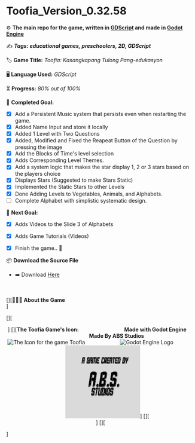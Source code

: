 # Toofia_Version_0.32.58
:gear: **The main repo for the game, written in [GDScript](https://docs.godotengine.org/en/3.5/tutorials/scripting/gdscript/gdscript_basics.html) and made in [Godot Engine](https://godotengine.org/)**

:writing_hand: ***Tags: educational games, preschoolers, 2D, GDScript***

:label: **Game Title:** *Toofia: Kasangkapang Tulong Pang-edukasyon*

:desktop_computer: **Language Used:** *GDScript*

:hourglass_flowing_sand: **Progress:** *80% out of 100%*

:dart: **Completed Goal:**
- [x] Add a Persistent Music system that persists even when restarting the game.
- [x] Added Name Input and store it locally
- [x] Added 1 Level with Two Questions
- [x] Added, Modified and Fixed the Reapeat Button of the Question by pressing the image
- [x] Add the Blocks of Time's level selection
- [x] Adds Corresponding Level Themes.
- [x] Add a system logic that makes the star display 1, 2 or 3 stars based on the players choice
- [x] Displays Stars (Suggested to make Stars Static)
- [x] Implemented the Static Stars to other Levels
- [x] Done Adding Levels to Vegetables, Animals, and Alphabets.
- [ ] Complete Alphabet with simplistic systematic design.
  
:pushpin: **Next Goal:**
- [x] Adds Videos to the Slide 3 of Alphabets
- [x] Adds Game Tutorials (Videos)
- [x] Finish the game.. :tada:

 

:package: **Download the Source File**
- :arrow_right: Download [Here](https://github.com/Moggle-Khraum/Toofia_Version_0.27.39/archive/refs/heads/secondBranch.zip) <br>
<br>

[][:raising_hand_man::grey_question: **About the Game**<br>]

 [][<p align="center">]
 [][<b>The Toofia Game's Icon:</b>&emsp; &emsp; &emsp; &emsp; &emsp; &emsp; &emsp;<b>Made with Godot Engine</b> &emsp; &emsp; &emsp; &emsp; &emsp; &emsp;<b>Made By ABS Studios</b><br>
 <img width="200" src="Assets/Icons/win7icon.ico" alt="The Icon for the game Toofia" title="Toofia Icon"> &emsp; &emsp; &emsp; &emsp; &emsp; <img width="200" src="https://upload.wikimedia.org/wikipedia/commons/thumb/6/6a/Godot_icon.svg/2048px-Godot_icon.svg.png" alt="Godot Engine Logo" title="Godot Engine"> &emsp; &emsp; &emsp; &emsp; &emsp; <img width="200" height="195" src="Assets/Images/abs5.png" alt="The Studio for the game Toofia" title="Studio Logo">]
    [][<br>]
[][</p>]

    
